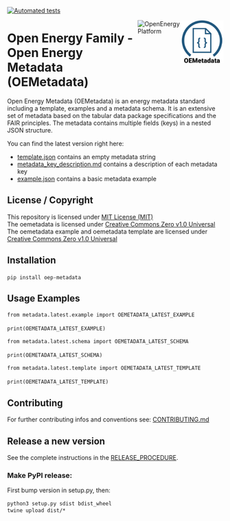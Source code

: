 [![Automated tests](https://github.com/OpenEnergyPlatform/oemetadata/actions/workflows/metadata-test.yml/badge.svg)](https://github.com/OpenEnergyPlatform/oemetadata/actions/workflows/metadata-test.yml)

<a href="https://github.com/OpenEnergyPlatform/oemetadata/"><img align="right" width="100" height="100" src="https://raw.githubusercontent.com/OpenEnergyPlatform/organisation/master/logo/OpenEnergyFamily_Logo_OEMetadata.png" alt="OpenEnergyMetadata"></a>
<a href="https://openenergy-platform.org/"><img align="right" width="100" height="100" src="https://avatars2.githubusercontent.com/u/37101913?s=400&u=9b593cfdb6048a05ea6e72d333169a65e7c922be&v=4" alt="OpenEnergyPlatform"></a>

# Open Energy Family - Open Energy Metadata (OEMetadata)

Open Energy Metadata (OEMetadata) is an energy metadata standard including a template, examples and a metadata schema.
It is an extensive set of metadata based on the tabular data package specifications and the FAIR principles.
The metadata contains multiple fields (keys) in a nested JSON structure.

You can find the latest version right here:
* [template.json](./metadata/latest/template.json) contains an empty metadata string
* [metadata_key_description.md](./metadata/latest/metadata_key_description.md) contains a description of each metadata key
* [example.json](./metadata/latest/example.json) contains a basic metadata example


## License / Copyright

This repository is licensed under [MIT License (MIT)](https://spdx.org/licenses/MIT.html) <br>
The oemetadata is licensed under [Creative Commons Zero v1.0 Universal](https://creativecommons.org/publicdomain/zero/1.0/) <br>
The oemetadata example and oemetadata template are licensed under [Creative Commons Zero v1.0 Universal](https://creativecommons.org/publicdomain/zero/1.0/)

## Installation

`pip install oep-metadata`

## Usage Examples

```
from metadata.latest.example import OEMETADATA_LATEST_EXAMPLE

print(OEMETADATA_LATEST_EXAMPLE)
```

```
from metadata.latest.schema import OEMETADATA_LATEST_SCHEMA

print(OEMETADATA_LATEST_SCHEMA)
```

```
from metadata.latest.template import OEMETADATA_LATEST_TEMPLATE

print(OEMETADATA_LATEST_TEMPLATE)
```

## Contributing

For further contributing infos and conventions see: [CONTRIBUTING.md](./CONTRIBUTING.md)

## Release a new version
See the complete instructions in the [RELEASE_PROCEDURE](./RELEASE_PROCEDURE.md).

### Make PyPI release:

First bump version in setup.py, then:

```
python3 setup.py sdist bdist_wheel
twine upload dist/*
```
